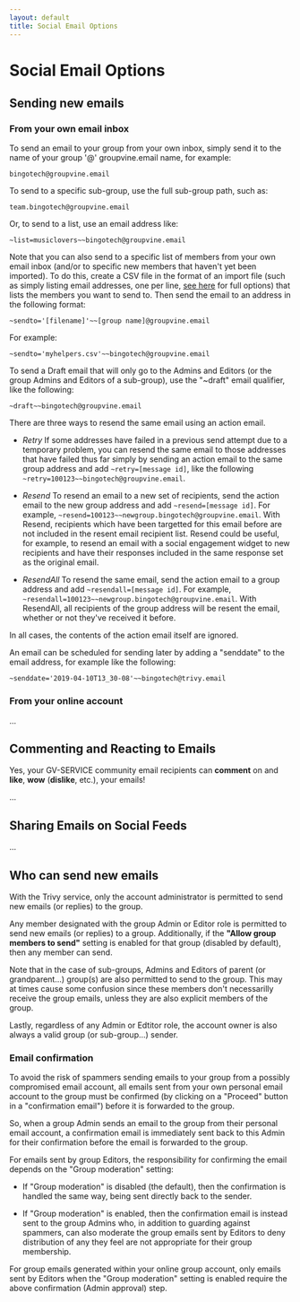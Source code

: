 ```yaml
---
layout: default
title: Social Email Options
---
```


# Social Email Options

## Sending new emails


### From your own email inbox

To send an email to your group from your own inbox, simply send it to
the name of your group '@' groupvine.email name, for example:

```
bingotech@groupvine.email
```

<div class="gv">

To send to a specific sub-group, use the full sub-group path, such as:

```
team.bingotech@groupvine.email
```

Or, to send to a list, use an email address like:

```
~list=musiclovers~~bingotech@groupvine.email
```

</div>

<div class="adv">

Note that you can also send to a specific list of members from your
own email inbox (and/or to specific new members that haven't yet been
imported). To do this, create a CSV file in the format of an import
file (such as simply listing email addresses, one per line,
[see here](../membership/importing?view=GV-SET-VIEW) for full options)
that lists the members you want to send to.
Then send the email to an address in the following format:

```
~sendto='[filename]'~~[group name]@groupvine.email
```

For example:

```
~sendto='myhelpers.csv'~~bingotech@groupvine.email
```

</div>


<div class="adv">

To send a Draft email that will only go to the Admins and Editors (or
the group Admins and Editors of a sub-group), use the "~draft" email
qualifier, like the following:

```
~draft~~bingotech@groupvine.email
```

</div>

<div class="support">

There are three ways to resend the same email using an action email. 

- *Retry* If some addresses have failed in a previous send attempt due to a
  temporary problem, you can resend the same email to those addresses
  that have failed thus far simply by sending an action email to the same 
  group address and add ```~retry=[message id]```, like the following
  ```~retry=100123~~bingotech@groupvine.email```.  

- *Resend* To resend an email to a new set of recipients, send the
   action email to the new group address and add ```~resend=[message id]```.
   For example, ```~resend=100123~~newgroup.bingotech@groupvine.email```.
   With Resend, recipients which have been targetted for this email
   before are not included in the resent email recipient list.   Resend
   could be useful, for example, to resend an email with a social engagement
   widget to new recipients and have their responses included in the same
   response set as the original email.

- *ResendAll* To resend the same email, send the
   action email to a group address and add ```~resendall=[message id]```.
   For example, ```~resendall=100123~~newgroup.bingotech@groupvine.email```.
   With ResendAll, all recipients of the group address will be resent
   the email, whether or not they've received it before.

In all cases, the contents of the action email itself are ignored.

</div>

<div class="adv">

An email can be scheduled for sending later by adding a "senddate" to
the email address, for example like the following:

```
~senddate='2019-04-10T13_30-08'~~bingotech@trivy.email
```

</div>


### From your online account

...

## Commenting and Reacting to Emails

Yes, your GV-SERVICE community email recipients can **comment** on and **like**,
**wow** (**dislike**, etc.), your emails!

...

## Sharing Emails on Social Feeds

...

## Who can send new emails

<div class="trivy only">

  With the Trivy service, only the account administrator is permitted to send 
  new emails (or replies) to the group.

</div>

<div class="gv">

Any member designated with the group Admin or Editor role is permitted
to send new emails (or replies) to a group.  Additionally, if the
**"Allow group members to send"** setting is enabled for that group
(disabled by default), then any member can send.

</div>

<div class="adv">

Note that in the case of sub-groups, Admins and Editors of parent (or
grandparent...) group(s) are also permitted to send to the group.  This
may at times cause some confusion since these members don't
necessarilly receive the group emails, unless they are also explicit members
of the group.
     
</div>

<div class="support">

Lastly, regardless of any Admin or Edtitor role, the account owner is also always a valid
group (or sub-group...) sender.

</div>


### Email confirmation

To avoid the risk of spammers sending emails to your group from a
possibly compromised email account, all emails sent from your own
personal email account to the group must be confirmed (by clicking on
a "Proceed" button in a "confirmation email") before it is forwarded
to the group.

So, when a group Admin sends an email to the group from their personal
email account, a confirmation email is immediately sent back to this
Admin for their confirmation before the email is forwarded to the
group.

<div class="gv">

For emails sent by group Editors, the responsibility for confirming
the email depends on the "Group moderation" setting:

* If "Group moderation" is disabled (the default), then the confirmation 
  is handled the same way, being sent directly back to the sender.  

* If "Group moderation" is enabled, then the confirmation email is
  instead sent to the group Admins who, in addition to guarding
  against spammers, can also moderate the group emails sent by Editors
  to deny distribution of any they feel are not appropriate for their
  group membership.

For group emails generated within your online group account, only
emails sent by Editors when the "Group moderation" setting is enabled
require the above confirmation (Admin approval) step.

</div>


